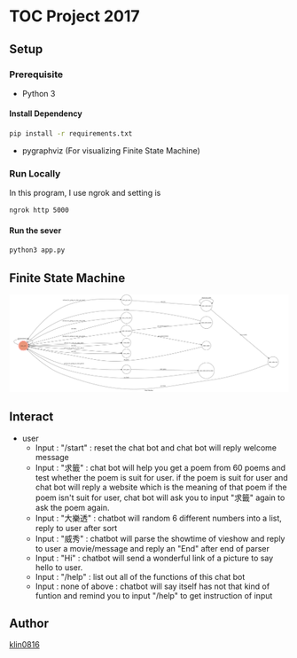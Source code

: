 # TOC Project 2017

## Setup

### Prerequisite
* Python 3

#### Install Dependency
```sh
pip install -r requirements.txt
```

* pygraphviz (For visualizing Finite State Machine)

### Run Locally
In this program, I use ngrok and setting is

```sh
ngrok http 5000
```

#### Run the sever

```sh
python3 app.py
```

## Finite State Machine
![fsm](./img/show-fsm.png)

## Interact

* user
    * Input : "/start" : reset the chat bot and chat bot will reply welcome message
    * Input : "求籤"    : chat bot will help you get a poem from 60 poems and test whether the poem is suit for user.
                         if the poem is suit for user and chat bot will reply a website which is the meaning of that poem
                         if the poem isn't suit for user, chat bot will ask you to input "求籤" again to ask the poem again.
    * Input : "大樂透"  : chatbot will random 6 different numbers into a list, reply to user after sort
    * Input : "威秀"    : chatbot will parse the showtime of vieshow and reply to user a movie/message and reply an "End" after end of parser
    * Input : "Hi"     : chatbot will send a wonderful link of a picture to say hello to user.
    * Input : "/help"  : list out all of the functions of this chat bot
    * Input : none of above
                       : chatbot will say itself has not that kind of funtion and remind you to input "/help" to get instruction of input

## Author
[klin0816](https://github.com/klin0816)
